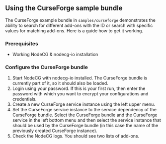 ## Using the CurseForge sample bundle

The CurseForge example bundle in `samples/curseforge` demonstrates the ability to search for different add-ons with the ID or search with specific values for matching add-ons. Here is a guide how to get it working.

### Prerequisites

-   Working NodeCG & nodecg-io installation

### Configure the CurseForge bundle

1. Start NodeCG with nodecg-io installed. The CurseForge bundle is currently part of it, so it should also be loaded.
2. Login using your password. If this is your first run, then enter the password with which you want to encrypt your configurations and credentials.
3. Create a new CurseForge service instance using the left upper menu.
4. Set the CurseForge service instance to the service dependency of the CurseForge bundle.
   Select the CurseForge bundle and the CurseForge service in the left bottom menu and then select the service instance that should be used by the CurseForge bundle (in this case the name of the previously created CurseForge instance).
5. Check the NodeCG logs. You should see two lists of add-ons.
